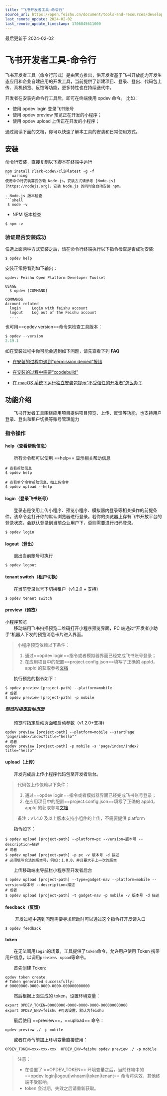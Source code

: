 ```yaml
---
title: "飞书开发者工具-命令行"
source_url: https://open.feishu.cn/document/tools-and-resources/development-tools/ide-with-commands
last_remote_update: 2024-02-02
last_remote_update_timestamp: 1706845611000
---
```

最后更新于 2024-02-02

# 飞书开发者工具-命令行
飞书开发者工具（命令行形式）是由官方推出，供开发者基于飞书开放能力开发生态应用和企业自建应用的开发工具，当前提供了新建项目、登录、登出、代码包上传、真机预览、反馈等功能，更多特性也在持续迭代中。

开发者在安装完命令行工具后，即可在终端使用 opdev 命令。
比如：

- 使用 opdev login 登录飞书账号
- 使用 opdev preview 预览正在开发的小程序；
- 使用 opdev upload 上传正在开发的小程序；

通过阅读下面的文档，你可以快速了解本工具的安装和日常使用方式。

## 安装  

命令行安装，直接复制以下脚本在终端中运行

```shell
npm install @lark-opdev/cli@latest -g -f
```warning
使用命令行安装需要依赖 Node.js。安装方式请参考 [Node.js](https://nodejs.org)，安装 Node.js 的同时会自动安装 npm。

- Node.js 版本检查
```shell 
 $ node -v  
``` 

- NPM 版本检查
```shell
$ npm -v
```

### 验证是否安装成功

任选上面两种方式安装之后，请在命令行终端执行以下指令检查是否成功安装:
```shell
$ opdev help
```
安装正常将看到如下输出：
```shell   
opdev: Feishu Open Platform Developer Toolset

USAGE
  $ opdev [COMMAND]

COMMANDS
Account related
  login     Login with feishu account
  logout    Log out of the Feishu account
  ....
```

也可用==opdev version==命令来检查工具版本：

```js
$ opdev --version
2.19.1
```

如在安装过程中你可能会遇到如下问题，请先查看下列 **FAQ** 

- [在安装的过程中遇到“permission denied”报错](https://open.feishu.cn/document/uYjL24iN/ugDM0YjL4ADN24COwQjN#Q%EF%BC%9A%E5%9C%A8%E5%AE%89%E8%A3%85%E7%9A%84%E8%BF%87%E7%A8%8B%E4%B8%AD%E9%81%87%E5%88%B0%E2%80%9Cpermission%20denied%E2%80%9D%E6%8A%A5%E9%94%99%E5%BA%94%E8%AF%A5%E5%A6%82%E4%BD%95%E8%A7%A3%E5%86%B3%EF%BC%9F)

- [在安装的过程中需要“xcodebuild”](https://open.feishu.cn/document/uYjL24iN/ugDM0YjL4ADN24COwQjN#Q%EF%BC%9A%E5%9C%A8%E5%AE%89%E8%A3%85%E7%9A%84%E8%BF%87%E7%A8%8B%E4%B8%AD%E9%9C%80%E8%A6%81%E2%80%9Cxcodebuild%E2%80%9D%E5%BA%94%E8%AF%A5%E5%A6%82%E4%BD%95%E8%A7%A3%E5%86%B3%EF%BC%9F)

- [在 macOS 系统下运行独立安装包提示“不受信任的开发者”怎么办？](https://open.feishu.cn/document/uYjL24iN/ugDM0YjL4ADN24COwQjN#75e3d677)

## 功能介绍
&nbsp;&nbsp;&nbsp;&nbsp;&nbsp;&nbsp;&nbsp;飞书开发者工具围绕应用项目提供项目预览、上传、反馈等功能，也支持用户登录、登出和租户切换等账号管理能力

### 指令操作

#### help（查看帮助信息）
&nbsp;&nbsp;&nbsp;&nbsp;&nbsp;&nbsp;&nbsp;所有命令都可以使用 ==help== 显示相关帮助信息  
```shell
# 查看帮助信息
$ opdev help

# 查看单个命令帮助信息，如上传命令
$ opdev upload --help
```

#### login（登录飞书账号）

&nbsp;&nbsp;&nbsp;&nbsp;&nbsp;&nbsp;&nbsp;登录态是使用上传小程序、预览小程序、模拟器内登录等相关操作的前提条件。该命令会打开你的默认浏览器进行登录。若你的浏览器上存有飞书开放平台的登录状态，会默认登录到当前企业用户下，否则需要进行扫码登录。

```shell
$ opdev login
```

#### logout（登出）

&nbsp;&nbsp;&nbsp;&nbsp;&nbsp;&nbsp;&nbsp;退出当前账号可执行

```shell
$ opdev logout
```

#### tenant switch（租户切换）

&nbsp;&nbsp;&nbsp;&nbsp;&nbsp;&nbsp;&nbsp;在当前登录账号下切换租户（v1.2.0 + 支持）

```shell
$ opdev tenant switch
```

#### preview（预览）

小程序预览    
&nbsp;&nbsp;&nbsp;&nbsp;&nbsp;&nbsp;&nbsp;移动端用飞书扫描预览二维码打开小程序预览界面，PC 端通过“开发者小助手”机器人下发的预览消息卡片进入界面。

> 小程序预览依赖以下条件：
> 1. 通过==opdev login==指令或者模拟器界面已经完成飞书账号登录；  
> 2. 在应用项目中的配置==project.config.json==填写了正确的 appId，appId 的获取参考[文档](https://open.feishu.cn/document/home/develop-a-gadget-in-5-minutes/create-a-custom-app)

&nbsp;&nbsp;&nbsp;&nbsp;&nbsp;&nbsp;&nbsp;执行预览的指令如下：
```shell
$ opdev preview [project-path] --platform=mobile
# 或者
$ opdev preview [project-path] -p mobile
```

##### 预览时指定启动页面

&nbsp;&nbsp;&nbsp;&nbsp;&nbsp;&nbsp;&nbsp;预览时指定启动页面和启动参数（v1.2.0+支持)

```shell
opdev preview [project-path] --platform=mobile --startPage 'page/index/index?title="hello"'
# 或者
opdev preview [project-path] -p mobile -s 'page/index/index?title="hello"'
```

#### upload（上传）
&nbsp;&nbsp;&nbsp;&nbsp;&nbsp;&nbsp;&nbsp;开发完成后上传小程序代码包至开发者后台。

> 代码包上传依赖以下条件：
> 1. 通过==opdev login==指令或者模拟器界面已经完成飞书账号登录；  
> 2. 在应用项目中的配置==project.config.json==填写了正确的 appId，appId 的获取参考[文档](https://open.feishu.cn/document/home/develop-a-gadget-in-5-minutes/create-a-custom-app#2.%20%E6%9F%A5%E7%9C%8B%E5%BA%94%E7%94%A8%E7%9A%84%20App%20ID)    
> 
> 备注：v1.4.0 及以上版本支持小组件的上传，不需要提供 platform

&nbsp;&nbsp;&nbsp;&nbsp;&nbsp;&nbsp;&nbsp;指令如下：
```shell
$ opdev upload [project-path] --platform=pc --version=版本号 --description=描述
# 或者
$ opdev upload [project-path] -p pc -v 版本号 -d 描述
# 必须填写合法的版本号，例如：1.0.0，并且要大于上一次的版本
```

&nbsp;&nbsp;&nbsp;&nbsp;&nbsp;&nbsp;&nbsp;上传移动端主导航栏小程序至开发者后台

```shell
$ opdev upload [project-path] --type=gadget-nav --platform=mobile --version=版本号 --description=描述
# 或者
$ opdev upload [project-path] -t gadget-nav -p mobile -v 版本号 -d 描述
```

#### feedback（反馈）
&nbsp;&nbsp;&nbsp;&nbsp;&nbsp;&nbsp;&nbsp; 开发过程中遇到问题需要寻求帮助时可以通过这个指令打开反馈入口

```shell
$ opdev feedback
```

#### token

&nbsp;&nbsp;&nbsp;&nbsp;&nbsp;&nbsp;&nbsp;在无法调用`login`的场景，工具提供了`token`命令，允许用户使用 Token 携带用户信息，以调用`preview`、`upoad`等命令。

&nbsp;&nbsp;&nbsp;&nbsp;&nbsp;&nbsp;&nbsp;首先创建 Token:
```shell
opdev token create
# Token generated successfully:
# 00000000-0000-0000-0000-000000000000
```

&nbsp;&nbsp;&nbsp;&nbsp;&nbsp;&nbsp;&nbsp;然后根据上面生成的 token，设置环境变量：

```shell
export OPDEV_TOKEN=00000000-0000-0000-0000-000000000000
export OPDEV_ENV=feishu #可选设置，默认为feishu
```

&nbsp;&nbsp;&nbsp;&nbsp;&nbsp;&nbsp;&nbsp;最后使用 ==preview==，==upload== 命令：

```shell
opdev preview ./ -p mobile
```

&nbsp;&nbsp;&nbsp;&nbsp;&nbsp;&nbsp;&nbsp;或者在命令前加上环境变量直接使用：
```shell
OPDEV_TOKEN=xxx-xxx-xxx  OPDEV_ENV=feishu opdev preview ./ -p mobile
```

> 注意：
> * 在设置了 ==OPDEV_TOKEN== 环境变量之后，当前终端中的 ==opdev login|logout|whoami|token|tenant== 命令将失效，其他终端不受影响。
> * token 会过期，失效之后请重新获取。
